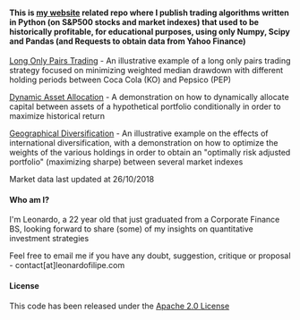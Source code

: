 #### This is [my website](https://leonardofilipe.com) related repo where I publish trading algorithms written in Python (on S&P500 stocks and market indexes) that used to be historically profitable, for educational purposes, using only Numpy, Scipy and Pandas (and Requests to obtain data from Yahoo Finance)
[Long Only Pairs Trading](PairsTrading.ipynb) - An illustrative example of a long only pairs trading strategy focused on minimizing weighted median drawdown with different holding periods between Coca Cola (KO) and Pepsico (PEP)

[Dynamic Asset Allocation](DynamicAssetAllocation.ipynb) - A demonstration on how to dynamically allocate capital between assets of a hypothetical portfolio conditionally in order to maximize historical return

[Geographical Diversification](GeographicDiversification.ipynb) - An illustrative example on the effects of international diversification, with a demonstration on how to optimize the weights of the various holdings in order to obtain an "optimally risk adjusted portfolio" (maximizing sharpe) between several market indexes

Market data last updated at 26/10/2018

#### Who am I?
I'm Leonardo, a 22 year old that just graduated from a Corporate Finance BS, looking forward to share (some) of my insights on quantitative investment strategies

Feel free to email me if you have any doubt, suggestion, critique or proposal - contact[at]leonardofilipe.com

#### License
This code has been released under the [Apache 2.0 License](LICENSE)
